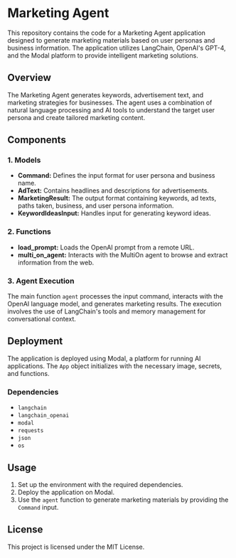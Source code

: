 
# Marketing Agent

This repository contains the code for a Marketing Agent application designed to generate marketing materials based on user personas and business information. The application utilizes LangChain, OpenAI's GPT-4, and the Modal platform to provide intelligent marketing solutions.

## Overview

The Marketing Agent generates keywords, advertisement text, and marketing strategies for businesses. The agent uses a combination of natural language processing and AI tools to understand the target user persona and create tailored marketing content.

## Components

### 1. **Models**
- **Command:** Defines the input format for user persona and business name.
- **AdText:** Contains headlines and descriptions for advertisements.
- **MarketingResult:** The output format containing keywords, ad texts, paths taken, business, and user persona information.
- **KeywordIdeasInput:** Handles input for generating keyword ideas.

### 2. **Functions**
- **load_prompt:** Loads the OpenAI prompt from a remote URL.
- **multi_on_agent:** Interacts with the MultiOn agent to browse and extract information from the web.

### 3. **Agent Execution**
The main function `agent` processes the input command, interacts with the OpenAI language model, and generates marketing results. The execution involves the use of LangChain's tools and memory management for conversational context.

## Deployment

The application is deployed using Modal, a platform for running AI applications. The `App` object initializes with the necessary image, secrets, and functions.

### Dependencies

- `langchain`
- `langchain_openai`
- `modal`
- `requests`
- `json`
- `os`

## Usage

1. Set up the environment with the required dependencies.
2. Deploy the application on Modal.
3. Use the `agent` function to generate marketing materials by providing the `Command` input.

## License

This project is licensed under the MIT License.


